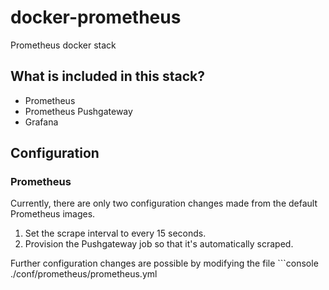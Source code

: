 # docker-prometheus
Prometheus docker stack

## What is included in this stack?
* Prometheus
* Prometheus Pushgateway
* Grafana

## Configuration

### Prometheus
Currently, there are only two configuration changes made from the default Prometheus images.
1. Set the scrape interval to every 15 seconds.
2. Provision the Pushgateway job so that it's automatically scraped.

Further configuration changes are possible by modifying the file ```console
./conf/prometheus/prometheus.yml
```
